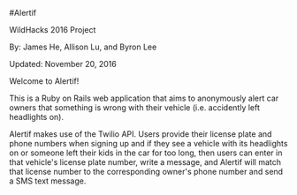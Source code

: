 #Alertif

WildHacks 2016 Project

By: James He, Allison Lu, and Byron Lee

Updated: November 20, 2016

Welcome to Alertif!

This is a Ruby on Rails web application that aims to anonymously alert car owners that something is wrong with their vehicle (i.e. accidently left headlights on). 

Alertif makes use of the Twilio API. Users provide their license plate and phone numbers when signing up and if they see a vehicle with its headlights on or someone left their kids in the car for too long, then users can enter in that vehicle's license plate number, write a message, and Alertif will match that license number to the corresponding owner's phone number and send a SMS text message.
